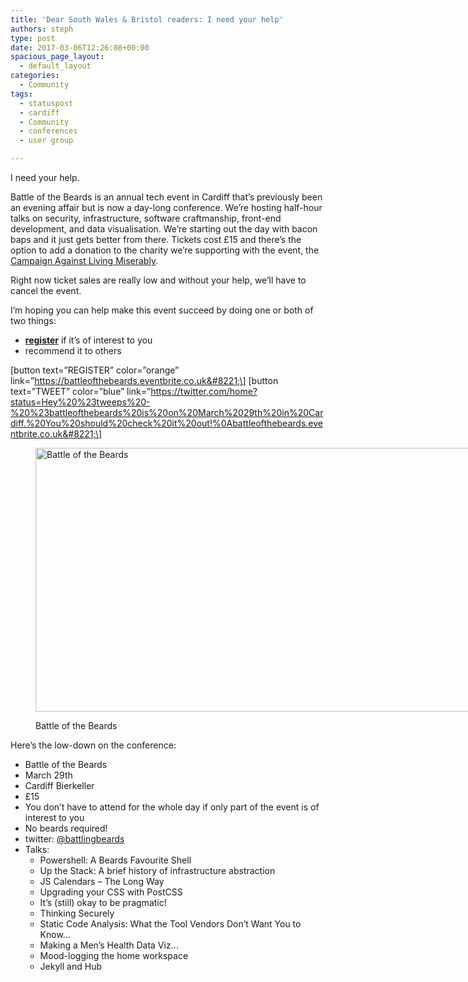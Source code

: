 ```yaml
---
title: 'Dear South Wales & Bristol readers: I need your help'
authors: steph
type: post
date: 2017-03-06T12:26:08+00:00
spacious_page_layout:
  - default_layout
categories:
  - Community
tags:
  - statuspost
  - cardiff
  - Community
  - conferences
  - user group

---
```

I need your help.

Battle of the Beards is an annual tech event in Cardiff that&#8217;s previously been an evening affair but is now a day-long conference. We&#8217;re hosting half-hour talks on security, infrastructure, software craftmanship, front-end development, and data visualisation. We&#8217;re starting out the day with bacon baps and it just gets better from there. Tickets cost £15 and there&#8217;s the option to add a donation to the charity we&#8217;re supporting with the event, the [Campaign Against Living Miserably][1].

Right now ticket sales are really low and without your help, we&#8217;ll have to cancel the event.

I&#8217;m hoping you can help make this event succeed by doing one or both of two things:

  * <span style="text-decoration: underline;"><strong><a href="https://battleofthebeards.eventbrite.co.uk">register</a></strong></span> if it&#8217;s of interest to you
  * recommend it to others

\[button text=&#8221;REGISTER&#8221; color=&#8221;orange&#8221; link=&#8221;https://battleofthebeards.eventbrite.co.uk&#8221;\] \[button text=&#8221;TWEET&#8221; color=&#8221;blue&#8221; link=&#8221;https://twitter.com/home?status=Hey%20%23tweeps%20-%20%23battleofthebeards%20is%20on%20March%2029th%20in%20Cardiff.%20You%20should%20check%20it%20out!%0Abattleofthebeards.eventbrite.co.uk&#8221;\]

<!--more--><figure id="attachment_62043" style="width: 750px" class="wp-caption aligncenter">

<img class="size-large wp-image-62043" src="../img/battleofthebeards_kj3fys.png" alt="Battle of the Beards" width="750" height="422" /><figcaption class="wp-caption-text">Battle of the Beards</figcaption></figure> 

Here&#8217;s the low-down on the conference:

  * Battle of the Beards
  * March 29th
  * Cardiff Bierkeller
  * £15
  * You don&#8217;t have to attend for the whole day if only part of the event is of interest to you
  * No beards required!
  * twitter: [@battlingbeards][2]
  * Talks: 
      * Powershell: A Beards Favourite Shell
      * Up the Stack: A brief history of infrastructure abstraction
      * JS Calendars &#8211; The Long Way
      * Upgrading your CSS with PostCSS
      * It’s (still) okay to be pragmatic!
      * Thinking Securely
      * Static Code Analysis: What the Tool Vendors Don’t Want You to Know…
      * Making a Men’s Health Data Viz…
      * Mood-logging the home workspace
      * Jekyll and Hub

 [1]: https://www.thecalmzone.net/
 [2]: https://twitter.com/battlingbeards